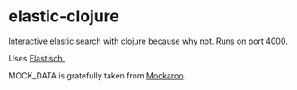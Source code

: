 # elastic-clojure

Interactive elastic search with clojure because why not. Runs on port 4000.

Uses [Elastisch.](https://github.com/clojurewerkz/elastisch)

MOCK_DATA is gratefully taken from [Mockaroo](https://www.mockaroo.com/).
